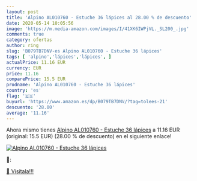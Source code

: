 ```yaml
---
layout: post
title: 'Alpino AL010760 - Estuche 36 lápices al 28.00 % de descuento'
date: 2020-05-14 10:05:56
image: 'https://m.media-amazon.com/images/I/41XK6IWPjVL._SL200_.jpg'
comments: true
category: ofertas
author: ring
slug: 'B079TB7DNV-es Alpino AL010760 - Estuche 36 lápices'
tags: [ 'alpino','lápices','lápices', ]
actualPrice: 11.16 EUR
currency: EUR
price: 11.16
comparePrice: 15.5 EUR
prodname: 'Alpino AL010760 - Estuche 36 lápices'
country: 'es'
flag: '🇪🇸'
buyurl: 'https://www.amazon.es/dp/B079TB7DNV/?tag=tolees-21'
descuento: '28.00'
average: '11.16'
---
```


Ahora mismo tienes [Alpino AL010760 - Estuche 36 lápices](https://www.amazon.es/dp/B079TB7DNV/?tag=tolees-21) a 11.16 EUR (original: 15.5 EUR) (28.00 %  de descuento) en el siguiente enlace!

[![Alpino AL010760 - Estuche 36 lápices](https://m.media-amazon.com/images/I/41XK6IWPjVL._SL200_.jpg)](https://www.amazon.es/dp/B079TB7DNV/?tag=tolees-21)

🔎:


[🛒 Visítala!!!](https://www.amazon.es/dp/B079TB7DNV/?tag=tolees-21)
